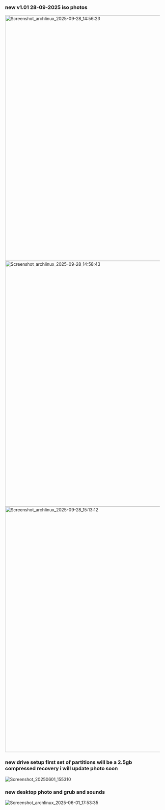 


### new v1.01 28-09-2025 iso photos

<img width="1280" height="800" alt="Screenshot_archlinux_2025-09-28_14:56:23" src="https://github.com/user-attachments/assets/bd14964a-23ec-4b14-9b14-b0d27c05c623" />

<img width="1280" height="800" alt="Screenshot_archlinux_2025-09-28_14:58:43" src="https://github.com/user-attachments/assets/43b0584d-b7ef-44dd-90ad-52cfc198c153" />

<img width="1280" height="800" alt="Screenshot_archlinux_2025-09-28_15:13:12" src="https://github.com/user-attachments/assets/ffafdb8a-01b9-4bac-b8d1-b7104925c5de" />


### new drive setup first set of partitions will be a 2.5gb compressed recovery i will update photo soon

![Screenshot_20250601_155310](https://github.com/user-attachments/assets/e8a61d50-68de-4ff5-bd81-bee84bed094c)



### new desktop photo and grub and sounds

![Screenshot_archlinux_2025-06-01_17:53:35](https://github.com/user-attachments/assets/aab02b88-506f-4ae8-9c13-ab1aee0cebb4)



